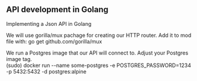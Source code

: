 ## API development in Golang

Implementing a Json API in Golang

We will use gorilla/mux pachage for creating our HTTP router. 
Add it to mod file with: go get github.com/gorilla/mux

We run a Postgres image that our API will connect to. Adjust your Postgres image tag.    
(sudo) docker run --name some-postgres -e POSTGRES_PASSWORD=1234 -p 5432:5432 -d postgres:alpine

